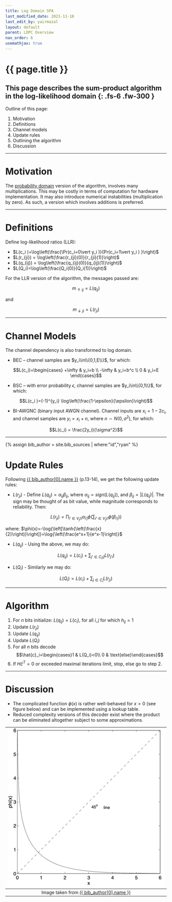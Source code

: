 ```yaml
---
title: Log Domain SPA
last_modified_date: 2021-11-18
last_edit_by: yairmazal
layout: default
parent: LDPC Overview
nav_order: 6
usemathjax: true
---
```

# {{ page.title }}

This page describes the sum-product algorithm in the log-likelihood domain
{: .fs-6 .fw-300 }
---

Outline of this page:
 1. Motivation
 2. Definitions
 3. Channel models
 4. Update rules
 5. Outlining the algorithm
 6. Discussion

---
# Motivation

The [probability domain](probability_spa.md) version of the algorithm, involves many multiplications. This may be costly
in terms of computation for hardware implementation. It may also introduce numerical instabilities (multiplication by 
zero). As such, a version which involves additions is preferred.

---
# Definitions

Define log-likelihood ratios (LLR):
 - $L(c_i )=\log\left(\frac{\Pr(c_i=0\vert y_i )}{Pr(c_i=1\vert y_i ) }\right)$
 - $L(r_{ji}) = \log\left(\frac{r_{ji}(0)}{r_{ji}(1)}\right)$
 - $L(q_{ij}) = \log\left(\frac{q_{ij}(0)}{q_{ij}(1)}\right)$
 - $L(Q_i)=\log\left(\frac{Q_i(0)}{Q_i(1)}\right)$

For the LLR version of the algorithm, the messages passed are:

$$m_{\uparrow ij}=L(q_{ij})$$

and

$$m_{\downarrow ji}=L(r_{ji} )$$

---
# Channel Models

The channel dependency is also transformed to log domain.
 - BEC – channel samples are $y_i\in\\{0,1,E\\}$, for which:

$$L(c_i)=\begin{cases}
+\infty &	y_i=b	\\
-\infty	&	y_i=b^c	\\
0	&	y_i=E
\end{cases}$$
 
 - BSC – with error probability $\epsilon$, channel samples are $y_i\in\\{0,1\\}$, for which:

$$L(c_i )=(-1)^{y_i} \log\left(\frac{1-\epsilon}{\epsilon}\right)$$

 - BI-AWGNC (binary input AWGN channel). Channel inputs are $x_i=1-2c_i$, and channel samples are $y_i=x_i+n$, where 
$n\sim N(0,\sigma^2 )$, for which:

$$L(c_i) = \frac{2y_i}{\sigma^2}$$

---
{% assign bib_author = site.bib_sources | where:"id","ryan" %}
# Update Rules

Following [{{ bib_author[0].name }}]({{bib_author[0].url}}) (p.13-14), we get the following update rules:
 - $L(r_{ji})$ - Define $L(q_{ij})=\alpha_{ij} \beta_{ij}$, where $\alpha_{ij}=sign(L(q_{ij}))$, and 
$\beta_{ij}=\vert L(q_{ij})\vert$. The sign may be thought of as bit value, while magnitude corresponds to 
reliability. Then:

$$L(r_{ji})=\prod_{i'\in V_j/i}\alpha_{i'j}
\phi\left(\sum_{i'\in V_j/i}\phi(\beta_{i'j})\right)$$

where: $\phi(x)=-\log{\left[\tanh{\left(\frac{x}{2}\right)}\right]}=\log{\left(\frac{e^x+1}{e^x-1}\right)}$

- $L(q_{ij})$ - Using the above, we may do:

$$
L(q_{ij}) = L(c_i) + \sum_{j'\in C_i/j}L(r_{j'i})
$$

- $L(Q_i)$ - Similarly we may do:

$$
L(Q_i) = L(c_i) + \sum_{j\in C_i}L(r_{ji})
$$

---

# Algorithm
 1. For $n$ bits initialize: $L(q_{ij})=L(c_i )$, for all $i,j$ for which $h_{ij}=1$
 2. Update $L(r_{ji})$
 3. Update $L(q_{ij})$
 4. Update $L(Q_i )$
 5. For all $n$ bits decode $$\hat{c}_i=\begin{cases}1 & L(Q_i)<0\\ 0 & \text{else}\end{cases}$$
 6. If $H\hat{c}^T=0$ or exceeded maximal iterations limit, stop, else go to step 2.

---

# Discussion
 - The complicated function $\phi(x)$ is rather well-behaved for $x>0$ (see figure below) and can be implemented using a 
lookup table.
 - Reduced complexity versions of this decoder exist where the product can be eliminated altogether subject to some 
approximations.

| ![phi(x).png](../assets/images/phi_x.png) 
|:--:|
| Image taken from [{{ bib_author[0].name }}]({{bib_author[0].url}})|